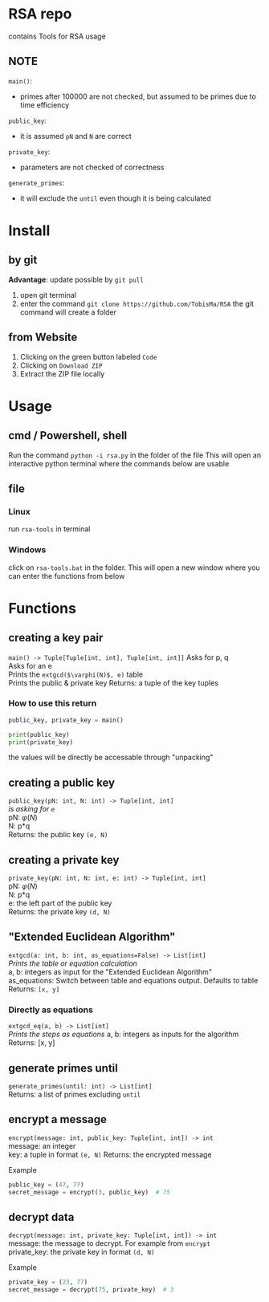 # RSA repo
contains Tools for RSA usage

## NOTE

`main()`:
- primes after 100000 are not checked, but assumed to be primes due to time efficiency

`public_key`:
- it is assumed `pN` and `N` are correct

`private_key`:
- parameters are not checked of correctness

`generate_primes`:
- it will exclude the `until` even though it is being calculated

# Install
## by git
**Advantage**: update possible by `git pull`

1. open git terminal
2. enter the command `git clone https://github.com/TobisMa/RSA`
   the git command will create a folder

## from Website
1. Clicking on the green button labeled `Code`
2. Clicking on `Download ZIP`
3. Extract the ZIP file locally


# Usage
## cmd / Powershell, shell
Run the command `python -i rsa.py` in the folder of the file
This will open an interactive python terminal where the commands below are usable

## file
### Linux
run `rsa-tools` in terminal

### Windows
click on `rsa-tools.bat` in the folder. This will open a new window where you can enter the functions from below

# Functions
## creating a key pair
`main() -> Tuple[Tuple[int, int], Tuple[int, int]]`
Asks for p, q  
Asks for an e  
Prints the `extgcd($\varphi(N)$, e)` table  
Prints the public & private key
Returns: a tuple of the key tuples

### How to use this return
```python
public_key, private_key = main()

print(public_key)
print(private_key)
```
the values will be directly be accessable through "unpacking"

## creating a public key
`public_key(pN: int, N: int) -> Tuple[int, int]`  
_is asking for `e`_  
pN: $\varphi(N)$  
N: p*q  
Returns: the public key `(e, N)`

## creating a private key
`private_key(pN: int, N: int, e: int) -> Tuple[int, int]`  
pN: $\varphi(N)$  
N: p*q  
e: the left part of the public key  
Returns: the private key `(d, N)`

## "Extended Euclidean Algorithm"
`extgcd(a: int, b: int, as_equations=False) -> List[int]`  
_Prints the table or equation calculation_  
a, b: integers as input for the "Extended Euclidean Algorithm"  
as_equations: Switch between table and equations output. Defaults to table  
Returns: `[x, y]`  

### Directly as equations
`extgcd_eq(a, b) -> List[int]`  
_Prints the steps as equations_
a, b: integers as inputs for the algorithm
Returns: [x, y]

## generate primes until
`generate_primes(until: int) -> List[int]`  
Returns: a list of primes excluding `until` 

## encrypt a message
`encrypt(message: int, public_key: Tuple[int, int]) -> int`  
message: an integer  
key: a tuple in format `(e, N)`
Returns: the encrypted message

Example
```python
public_key = (47, 77)
secret_message = encrypt(3, public_key)  # 75
```

## decrypt data
`decrypt(message: int, private_key: Tuple[int, int]) -> int`  
message: the message to decrypt. For example from `encrypt`  
private_key: the private key in format `(d, N)`

Example
```python
private_key = (23, 77)
secret_message = decrypt(75, private_key)  # 3
```
